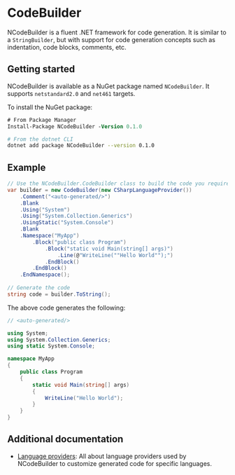 # CodeBuilder
NCodeBuilder is a fluent .NET framework for code generation. It is similar to a `StringBuilder`, but with support for code generation concepts such as indentation, code blocks, comments, etc.

## Getting started
NCodeBuilder is available as a NuGet package named `NCodeBuilder`. It supports `netstandard2.0` and `net461` targets.

To install the NuGet package:

```ps
# From Package Manager
Install-Package NCodeBuilder -Version 0.1.0
```

```sh
# From the dotnet CLI
dotnet add package NCodeBuilder --version 0.1.0
```

## Example
```cs
// Use the NCodeBuilder.CodeBuilder class to build the code you require.
var builder = new CodeBuilder(new CSharpLanguageProvider())
    .Comment("<auto-generated/>")
    .Blank
    .Using("System")
    .Using("System.Collection.Generics")
    .UsingStatic("System.Console")
    .Blank
    .Namespace("MyApp")
        .Block("public class Program")
            .Block("static void Main(string[] args)")
                .Line(@"WriteLine(""Hello World"");")
            .EndBlock()
        .EndBlock()
    .EndNamespace();
    
// Generate the code
string code = builder.ToString();
```

The above code generates the following:
```cs
// <auto-generated/>

using System;
using System.Collection.Generics;
using static System.Console;

namespace MyApp
{
    public class Program
    {
        static void Main(string[] args)
        {
            WriteLine("Hello World");
        }
    }
}
```

## Additional documentation
* [Language providers](https://github.com/JeevanJames/CodeBuilder/wiki/Language-providers): All about language providers used by NCodeBuilder to customize generated code for specific languages.
